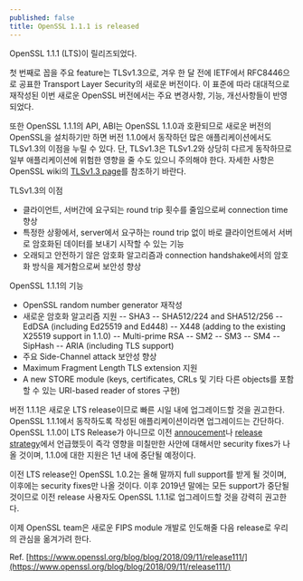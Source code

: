 ```yaml
---
published: false
title: OpenSSL 1.1.1 is released
---
```


OpenSSL 1.1.1 (LTS)이 릴리즈되었다.

첫 번째로 꼽을 주요 feature는 TLSv1.3으로, 겨우 한 달 전에 IETF에서 RFC8446으로 공표한 Transport Layer Security의 새로운 버전이다. 이 표준에 따라 대대적으로 재작성된 이번 새로운 OpenSSL 버전에서는 주요 변경사항, 기능, 개선사항들이 반영되었다.

또한 OpenSSL 1.1.1의 API, ABI는 OpenSSL 1.1.0과 호환되므로 새로운 버전의 OpenSSL을 설치하기만 하면 버전 1.1.0에서 동작하던 많은 애플리케이션에서도 TLSv1.3의 이점을 누릴 수 있다. 단, TLSv1.3은 TLSv1.2와 상당히 다르게 동작하므로 일부 애플리케이션에 위험한 영향을 줄 수도 있으니 주의해야 한다. 자세한 사항은 OpenSSL wiki의 [TLSv1.3 page](https://wiki.openssl.org/index.php/TLS1.3)를 참조하기 바란다.

TLSv1.3의 이점
- 클라이언트, 서버간에 요구되는 round trip 횟수를 줄임으로써 connection time 향상
- 특정한 상황에서, server에서 요구하는 round trip 없이 바로 클라이언트에서 서버로 암호화된 데이터를 보내기 시작할 수 있는 기능
- 오래되고 안전하기 않은 암호화 알고리즘과 connection handshake에서의 암호화 방식을 제거함으로써 보안성 향상

OpenSSL 1.1.1의 기능
- OpenSSL random number generator 재작성
- 새로운 암호화 알고리즘 지원
-- SHA3
-- SHA512/224 and SHA512/256
-- EdDSA (including Ed25519 and Ed448)
-- X448 (adding to the existing X25519 support in 1.1.0)
-- Multi-prime RSA
-- SM2
-- SM3
-- SM4
-- SipHash
-- ARIA (including TLS support)
- 주요 Side-Channel attack 보안성 향상
- Maximum Fragment Length TLS extension 지원
- A new STORE module (keys, certificates, CRLs 및 기타 다른 objects를 포함할 수 있는 URI-based reader of stores 구현)

버전 1.1.1은 새로운 LTS release이므로 빠른 시일 내에 업그레이드할 것을 권고한다. OpenSSL 1.1.1에서 동작하도록 작성된 애플리케이션이라면 업그레이드는 간단하다. OpenSSL 1.1.0이 LTS Release가 아니므로 이전 [annoucement](https://www.openssl.org/blog/blog/2018/05/18/new-lts/)나 [release strategy](https://www.openssl.org/policies/releasestrat.html)에서 언급했듯이 즉각 영향을 미칠만한 사안에 대해서만 security fixes가 나올 것이며, 1.1.0에 대한 지원은 1년 내에 중단될 예정이다. 

이전 LTS release인 OpenSSL 1.0.2는 올해 말까지 full support를 받게 될 것이며, 이후에는 security fixes만 나올 것이다. 이후 2019년 말에는 모든 support가 중단될 것이므로 이전 release 사용자도 OpenSSL 1.1.1로 업그레이드할 것을 강력히 권고한다.

이제 OpenSSL team은 새로운 FIPS module 개발로 인도해줄 다음 release로 우리의 관심을 옮겨가려 한다.


Ref. [https://www.openssl.org/blog/blog/2018/09/11/release111/](https://www.openssl.org/blog/blog/2018/09/11/release111/)
